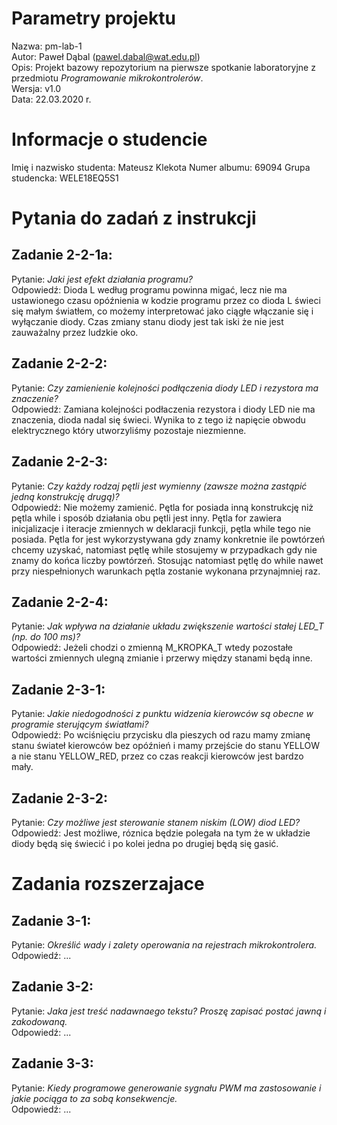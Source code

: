 # Parametry projektu
Nazwa:  pm-lab-1  
Autor:  Paweł Dąbal (pawel.dabal@wat.edu.pl)  
Opis:   Projekt bazowy repozytorium na pierwsze spotkanie laboratoryjne z przedmiotu *Programowanie mikrokontrolerów*.  
Wersja: v1.0  
Data:   22.03.2020 r.  

# Informacje o studencie
Imię i nazwisko studenta:   Mateusz Klekota 
Numer albumu:               69094
Grupa studencka:            WELE18EQ5S1

# Pytania do zadań z instrukcji
## Zadanie 2-2-1a:
Pytanie:    *Jaki jest efekt działania programu?*  
Odpowiedź:  Dioda L według programu powinna migać, lecz nie ma ustawionego czasu opóźnienia w kodzie programu przez co dioda L świeci się małym światłem, co możemy interpretować jako ciągłe włączanie się i wyłączanie diody. Czas zmiany stanu diody jest tak iski że nie jest zauważalny przez ludzkie oko.

## Zadanie 2-2-2:
Pytanie:    *Czy zamienienie kolejności podłączenia diody LED i rezystora ma znaczenie?*  
Odpowiedź:  Zamiana kolejności podłaczenia rezystora i diody LED nie ma znaczenia, dioda nadal się świeci. Wynika to z tego iż napięcie obwodu elektrycznego który utworzyliśmy pozostaje niezmienne. 

## Zadanie 2-2-3:
Pytanie:    *Czy każdy rodzaj pętli jest wymienny (zawsze można zastąpić jedną konstrukcję drugą)?*  
Odpowiedź:  Nie możemy zamienić. Pętla for posiada inną konstrukcję niż pętla while i sposób działania obu pętli jest inny. Pętla for zawiera inicjalizacje i iteracje zmiennych w deklaracji funkcji, pętla while tego nie posiada. Pętla for jest wykorzystywana gdy znamy konkretnie ile powtórzeń chcemy uzyskać, natomiast pętlę while stosujemy w przypadkach gdy nie znamy do końca liczby powtórzeń. Stosując natomiast pętlę do while nawet przy niespełnionych warunkach pętla zostanie wykonana przynajmniej raz.

## Zadanie 2-2-4:
Pytanie:    *Jak wpływa na działanie układu zwiększenie wartości stałej LED_T (np. do 100 ms)?*  
Odpowiedź:  Jeżeli chodzi o zmienną M_KROPKA_T wtedy pozostałe wartości zmiennych ulegną zmianie i przerwy między stanami będą inne.

## Zadanie 2-3-1:
Pytanie:    *Jakie niedogodności z punktu widzenia kierowców są obecne w programie sterującym światłami?*  
Odpowiedź:  Po wciśnięciu przycisku dla pieszych od razu mamy zmianę stanu świateł kierowców bez opóźnień i mamy przejście do stanu YELLOW a nie stanu YELLOW_RED, przez co czas reakcji kierowców jest bardzo mały.

## Zadanie 2-3-2:
Pytanie:    *Czy możliwe jest sterowanie stanem niskim (LOW) diod LED?*  
Odpowiedź:  Jest możliwe, róznica będzie polegała na tym że w układzie diody będą się świecić i po kolei jedna po drugiej będą się gasić.

# Zadania rozszerzajace
## Zadanie 3-1:
Pytanie:    *Określić wady i zalety operowania na rejestrach mikrokontrolera.*  
Odpowiedź:  ...

## Zadanie 3-2:
Pytanie:    *Jaka jest treść nadawnaego tekstu? Proszę zapisać postać jawną i zakodowaną.*  
Odpowiedź:  ...

## Zadanie 3-3:
Pytanie:    *Kiedy programowe generowanie sygnału PWM ma zastosowanie i jakie pociąga to za sobą konsekwencje.*  
Odpowiedź:  ...


